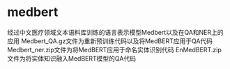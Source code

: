 # medbert
经过中文医疗领域文本语料库训练的语言表示模型Medbert以及在QA和NER上的应用
Medbert_QA.gz文件为重新预训练代码以及将MedBERT应用于QA代码
Medbert_ner.zip文件为将MedBERT应用于命名实体识别代码
EnMedBERT.zip文件为将实体知识融入MedBERT模型的QA代码

